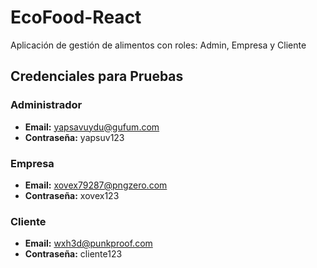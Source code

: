 # EcoFood-React

Aplicación de gestión de alimentos con roles: Admin, Empresa y Cliente

## Credenciales para Pruebas

### Administrador
- **Email:** yapsavuydu@gufum.com  
- **Contraseña:** yapsuv123  

### Empresa  
- **Email:** xovex79287@pngzero.com  
- **Contraseña:** xovex123  

### Cliente  
- **Email:** wxh3d@punkproof.com  
- **Contraseña:** cliente123  